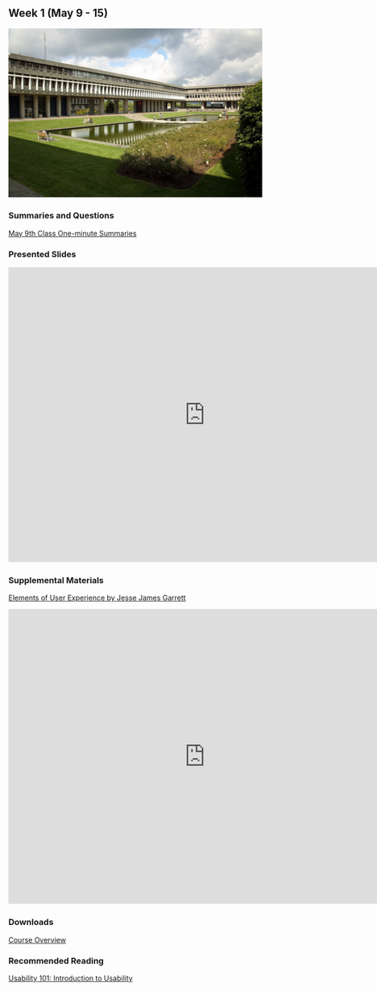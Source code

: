 ## Week 1 (May 9 - 15)

![SFU Burnaby](assets/images/10610701655_c57e2dc536_o.jpg ':class=banner-image')

### Summaries and Questions  
[May 9th Class One-minute Summaries](https://sso.canvaslms.com/courses/1924881/assignments/14377751)

### Presented Slides  
<div class="video-container"><iframe src="https://docs.google.com/presentation/d/e/2PACX-1vRnnRFelgw1ksq_p8Eryg3dnyLCRRLPf5fBgdwdv9p-tCIwcxqWvzDGrGbjxGHL7HqEJVpmV26ntk3a/embed?start=false&loop=false&delayms=3000" frameborder="0" width=780" height="585" allowfullscreen="true" mozallowfullscreen="true" webkitallowfullscreen="true"></iframe></div>

### Supplemental Materials  
[Elements of User Experience by Jesse James Garrett](https://qofr.files.wordpress.com/2016/11/q-of-r-presentation-11.pdf)
<div class="responsive-wrap"><iframe src="https://docs.google.com/viewer?url=http://infolab.stanford.edu/pub/papers/google.pdf&embedded=true" style="width:780px; height:585px;" frameborder="0"></iframe></div>

### Downloads
[Course Overview](https://sso.canvaslms.com/courses/1924881/files/folder/Downloads/Course%20Overview)  

### Recommended Reading  
<a class="embedly-card" data-card-controls="0" data-card-align="left" href="https://www.nngroup.com/articles/usability-101-introduction-to-usability/">Usability 101: Introduction to Usability</a>
<script async src="//cdn.embedly.com/widgets/platform.js" charset="UTF-8"></script>

